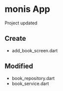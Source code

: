 # monis App

Project updated
## Create
- add_book_screen.dart

## Modified
- book_repository.dart
- book_service.dart